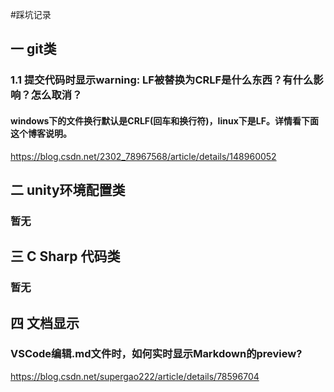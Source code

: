 #踩坑记录

## 一 git类

### 1.1 提交代码时显示warning: LF被替换为CRLF是什么东西？有什么影响？怎么取消？
#### windows下的文件换行默认是CRLF(回车和换行符)，linux下是LF。详情看下面这个博客说明。

https://blog.csdn.net/2302_78967568/article/details/148960052

## 二 unity环境配置类
### 暂无

## 三 C Sharp 代码类
### 暂无

## 四 文档显示
### VSCode编辑.md文件时，如何实时显示Markdown的preview?
https://blog.csdn.net/supergao222/article/details/78596704
